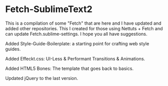 Fetch-SublimeText2
==================

This is a compilation of some "Fetch" that are here and I have updated and added other repositories.
This I created for those using Nettuts + Fetch and can update Fetch.sublime-settings.
I hope you all have suggestions.

Added Style-Guide-Boilerplate: a starting point for crafting web style guides.

Added Effeckt.css: UI-Less & Performant Transitions & Animations.

Added HTML5 Bones: The template that goes back to basics.

Updated jQuery to the last version.
